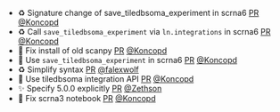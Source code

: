 - ♻️ Signature change of save_tiledbsoma_experiment in scrna6 [PR](https://github.com/laminlabs/lamin-usecases/pull/147) [@Koncopd](https://github.com/Koncopd)
- ♻️ Call `save_tiledbsoma_experiment` via `ln.integrations` in scrna6 [PR](https://github.com/laminlabs/lamin-usecases/pull/146) [@Koncopd](https://github.com/Koncopd)
- 🐛 Fix install of old scanpy [PR](https://github.com/laminlabs/lamin-usecases/pull/145) [@Koncopd](https://github.com/Koncopd)
- 📝 Use `save_tiledbsoma_experiment` in scrna6 [PR](https://github.com/laminlabs/lamin-usecases/pull/144) [@Koncopd](https://github.com/Koncopd)
- ♻️ Simplify syntax [PR](https://github.com/laminlabs/lamin-usecases/pull/143) [@falexwolf](https://github.com/falexwolf)
- 📝 Use tiledbsoma integration API [PR](https://github.com/laminlabs/lamin-usecases/pull/141) [@Koncopd](https://github.com/Koncopd)
- :sparkles: Specify 5.0.0 explicitly [PR](https://github.com/laminlabs/cellxgene-lamin/pull/84) [@Zethson](https://github.com/Zethson)
- 🐛 Fix scrna3 notebook [PR](https://github.com/laminlabs/lamin-usecases/pull/140) [@Koncopd](https://github.com/Koncopd)
